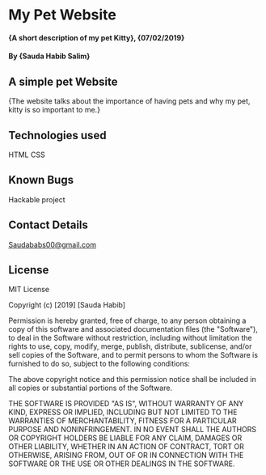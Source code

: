 # My Pet Website
#### {A short description of my pet Kitty}, {07/02/2019}
#### By **{Sauda Habib Salim}**
## A simple pet Website
{The website talks about the importance of having pets and why my pet, kitty is so important to me.}
## Technologies used
HTML CSS
## Known Bugs
Hackable project
## Contact Details
Saudababs00@gmail.com
## License
MIT License

Copyright (c) [2019] [Sauda Habib]

Permission is hereby granted, free of charge, to any person obtaining a copy
of this software and associated documentation files (the "Software"), to deal
in the Software without restriction, including without limitation the rights
to use, copy, modify, merge, publish, distribute, sublicense, and/or sell
copies of the Software, and to permit persons to whom the Software is
furnished to do so, subject to the following conditions:

The above copyright notice and this permission notice shall be included in all
copies or substantial portions of the Software.

THE SOFTWARE IS PROVIDED "AS IS", WITHOUT WARRANTY OF ANY KIND, EXPRESS OR
IMPLIED, INCLUDING BUT NOT LIMITED TO THE WARRANTIES OF MERCHANTABILITY,
FITNESS FOR A PARTICULAR PURPOSE AND NONINFRINGEMENT. IN NO EVENT SHALL THE
AUTHORS OR COPYRIGHT HOLDERS BE LIABLE FOR ANY CLAIM, DAMAGES OR OTHER
LIABILITY, WHETHER IN AN ACTION OF CONTRACT, TORT OR OTHERWISE, ARISING FROM,
OUT OF OR IN CONNECTION WITH THE SOFTWARE OR THE USE OR OTHER DEALINGS IN THE
SOFTWARE.
